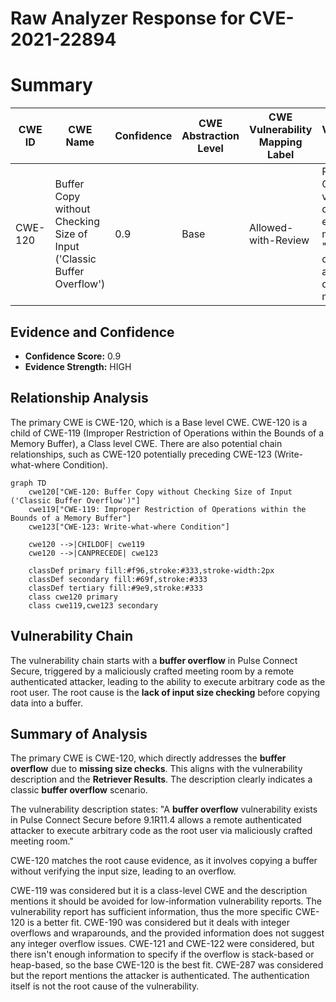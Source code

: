 # Raw Analyzer Response for CVE-2021-22894

# Summary
| CWE ID | CWE Name | Confidence | CWE Abstraction Level | CWE Vulnerability Mapping Label | CWE-Vulnerability Mapping Notes |
|---|---|---|---|---|---|
| CWE-120 | Buffer Copy without Checking Size of Input ('Classic Buffer Overflow') | 0.9 | Base | Allowed-with-Review | Primary CWE: The vulnerability description explicitly mentions a "buffer overflow" and the CWE description matches this. |

## Evidence and Confidence

*   **Confidence Score:** 0.9
*   **Evidence Strength:** HIGH

## Relationship Analysis
The primary CWE is CWE-120, which is a Base level CWE. CWE-120 is a child of CWE-119 (Improper Restriction of Operations within the Bounds of a Memory Buffer), a Class level CWE. There are also potential chain relationships, such as CWE-120 potentially preceding CWE-123 (Write-what-where Condition).

```mermaid
graph TD
    cwe120["CWE-120: Buffer Copy without Checking Size of Input ('Classic Buffer Overflow')"]
    cwe119["CWE-119: Improper Restriction of Operations within the Bounds of a Memory Buffer"]
    cwe123["CWE-123: Write-what-where Condition"]
    
    cwe120 -->|CHILDOF| cwe119
    cwe120 -->|CANPRECEDE| cwe123
    
    classDef primary fill:#f96,stroke:#333,stroke-width:2px
    classDef secondary fill:#69f,stroke:#333
    classDef tertiary fill:#9e9,stroke:#333
    class cwe120 primary
    class cwe119,cwe123 secondary
```

## Vulnerability Chain
The vulnerability chain starts with a **buffer overflow** in Pulse Connect Secure, triggered by a maliciously crafted meeting room by a remote authenticated attacker, leading to the ability to execute arbitrary code as the root user. The root cause is the **lack of input size checking** before copying data into a buffer.

## Summary of Analysis
The primary CWE is CWE-120, which directly addresses the **buffer overflow** due to **missing size checks**. This aligns with the vulnerability description and the **Retriever Results**. The description clearly indicates a classic **buffer overflow** scenario.

The vulnerability description states: "A **buffer overflow** vulnerability exists in Pulse Connect Secure before 9.1R11.4 allows a remote authenticated attacker to execute arbitrary code as the root user via maliciously crafted meeting room."

CWE-120 matches the root cause evidence, as it involves copying a buffer without verifying the input size, leading to an overflow.

CWE-119 was considered but it is a class-level CWE and the description mentions it should be avoided for low-information vulnerability reports. The vulnerability report has sufficient information, thus the more specific CWE-120 is a better fit.
CWE-190 was considered but it deals with integer overflows and wraparounds, and the provided information does not suggest any integer overflow issues.
CWE-121 and CWE-122 were considered, but there isn't enough information to specify if the overflow is stack-based or heap-based, so the base CWE-120 is the best fit.
CWE-287 was considered but the report mentions the attacker is authenticated. The authentication itself is not the root cause of the vulnerability.